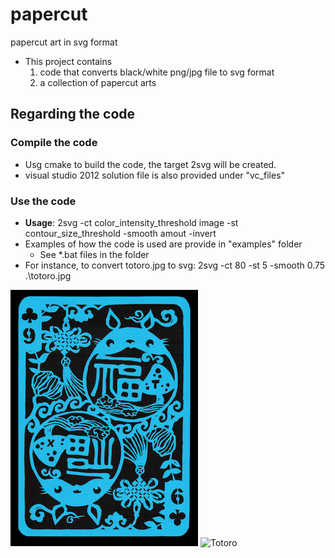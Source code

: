 
# papercut
papercut art in svg format


* This project contains 
  1. code that converts black/white png/jpg file to svg format 
  2. a collection of papercut arts

## Regarding the code

### Compile the code
* Usg cmake to build the code, the target 2svg will be created.
* visual studio 2012 solution file is also provided under "vc_files"

### Use the code
* **Usage**: 2svg -ct color_intensity_threshold image -st contour_size_threshold -smooth amout -invert
* Examples of how the code is used are provide in "examples" folder
  * See *.bat files in the folder
* For instance, to convert totoro.jpg to svg: 2svg -ct 80 -st 5 -smooth 0.75 .\totoro.jpg

![Totoro](/tosvg/examples/totoro.jpg) ![Totoro](https://cdn.rawgit.com/jmlien/papercut/175b1e58/tosvg/examples/totoro.svg)

